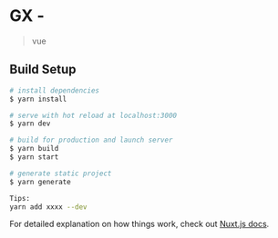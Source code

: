 # GX - 

> vue

## Build Setup

``` bash
# install dependencies
$ yarn install

# serve with hot reload at localhost:3000
$ yarn dev

# build for production and launch server
$ yarn build
$ yarn start

# generate static project
$ yarn generate

Tips:
yarn add xxxx --dev
```

For detailed explanation on how things work, check out [Nuxt.js docs](https://nuxtjs.org).
